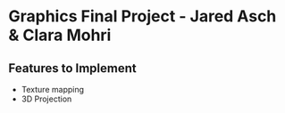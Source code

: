 # Graphics Final Project - Jared Asch & Clara Mohri

## Features to Implement ##
- Texture mapping
- 3D Projection